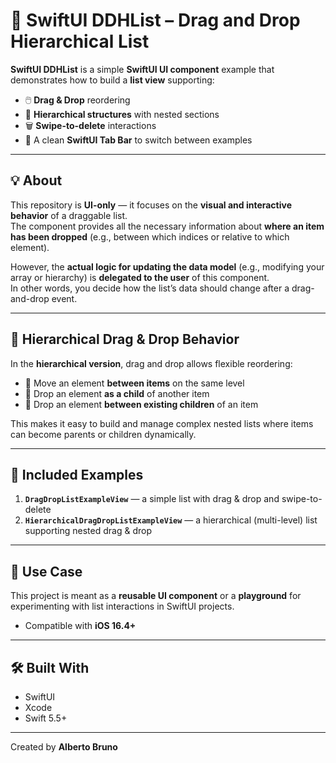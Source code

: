 # 🧩 SwiftUI DDHList – Drag and Drop Hierarchical List

**SwiftUI DDHList** is a simple **SwiftUI UI component** example that demonstrates how to build a **list view** supporting:

- 🖱️ **Drag & Drop** reordering  
- 🧱 **Hierarchical structures** with nested sections  
- 🗑️ **Swipe-to-delete** interactions  
- 📱 A clean **SwiftUI Tab Bar** to switch between examples  

---

## 💡 About

This repository is **UI-only** — it focuses on the **visual and interactive behavior** of a draggable list.  
The component provides all the necessary information about **where an item has been dropped** (e.g., between which indices or relative to which element).  

However, the **actual logic for updating the data model** (e.g., modifying your array or hierarchy) is **delegated to the user** of this component.  
In other words, you decide how the list’s data should change after a drag-and-drop event.

---

## 🧭 Hierarchical Drag & Drop Behavior

In the **hierarchical version**, drag and drop allows flexible reordering:
- 🔹 Move an element **between items** on the same level  
- 🔹 Drop an element **as a child** of another item  
- 🔹 Drop an element **between existing children** of an item  

This makes it easy to build and manage complex nested lists where items can become parents or children dynamically.

---

## 🧩 Included Examples

1. **`DragDropListExampleView`** — a simple list with drag & drop and swipe-to-delete  
2. **`HierarchicalDragDropListExampleView`** — a hierarchical (multi-level) list supporting nested drag & drop  

---

## 🧱 Use Case

This project is meant as a **reusable UI component** or a **playground** for experimenting with list interactions in SwiftUI projects.  
- Compatible with **iOS 16.4+**

---

## 🛠️ Built With

- SwiftUI  
- Xcode  
- Swift 5.5+

---

Created by **Alberto Bruno**
